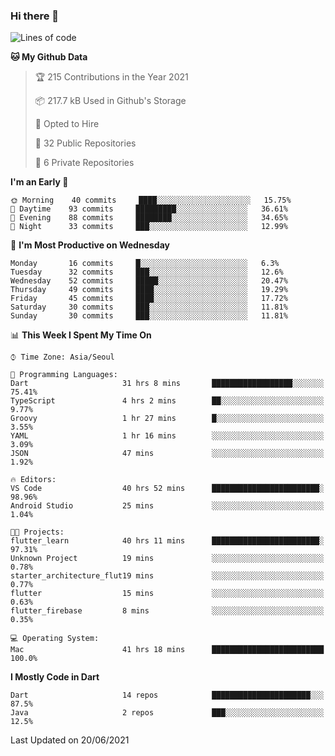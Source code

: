 ### Hi there 👋

<!--
**ska2519/ska2519** is a ✨ _special_ ✨ repository because its `README.md` (this file) appears on your GitHub profile.

Here are some ideas to get you started:

- 🔭 I’m currently working on ...
- 🌱 I’m currently learning ...
- 👯 I’m looking to collaborate on ...
- 🤔 I’m looking for help with ...
- 💬 Ask me about ...
- 📫 How to reach me: ...
- 😄 Pronouns: ...
- ⚡ Fun fact: ...
-->

<!--START_SECTION:waka-->
![Lines of code](https://img.shields.io/badge/From%20Hello%20World%20I%27ve%20Written-140999%20lines%20of%20code-blue)

**🐱 My Github Data** 

> 🏆 215 Contributions in the Year 2021
 > 
> 📦 217.7 kB Used in Github's Storage 
 > 
> 💼 Opted to Hire
 > 
> 📜 32 Public Repositories 
 > 
> 🔑 6 Private Repositories  
 > 
**I'm an Early 🐤** 

```text
🌞 Morning    40 commits     ████░░░░░░░░░░░░░░░░░░░░░   15.75% 
🌆 Daytime    93 commits     █████████░░░░░░░░░░░░░░░░   36.61% 
🌃 Evening    88 commits     ████████░░░░░░░░░░░░░░░░░   34.65% 
🌙 Night      33 commits     ███░░░░░░░░░░░░░░░░░░░░░░   12.99%

```
📅 **I'm Most Productive on Wednesday** 

```text
Monday       16 commits     █░░░░░░░░░░░░░░░░░░░░░░░░   6.3% 
Tuesday      32 commits     ███░░░░░░░░░░░░░░░░░░░░░░   12.6% 
Wednesday    52 commits     █████░░░░░░░░░░░░░░░░░░░░   20.47% 
Thursday     49 commits     ████░░░░░░░░░░░░░░░░░░░░░   19.29% 
Friday       45 commits     ████░░░░░░░░░░░░░░░░░░░░░   17.72% 
Saturday     30 commits     ███░░░░░░░░░░░░░░░░░░░░░░   11.81% 
Sunday       30 commits     ███░░░░░░░░░░░░░░░░░░░░░░   11.81%

```


📊 **This Week I Spent My Time On** 

```text
⌚︎ Time Zone: Asia/Seoul

💬 Programming Languages: 
Dart                     31 hrs 8 mins       ██████████████████░░░░░░░   75.41% 
TypeScript               4 hrs 2 mins        ██░░░░░░░░░░░░░░░░░░░░░░░   9.77% 
Groovy                   1 hr 27 mins        █░░░░░░░░░░░░░░░░░░░░░░░░   3.55% 
YAML                     1 hr 16 mins        ░░░░░░░░░░░░░░░░░░░░░░░░░   3.09% 
JSON                     47 mins             ░░░░░░░░░░░░░░░░░░░░░░░░░   1.92%

🔥 Editors: 
VS Code                  40 hrs 52 mins      ████████████████████████░   98.96% 
Android Studio           25 mins             ░░░░░░░░░░░░░░░░░░░░░░░░░   1.04%

🐱‍💻 Projects: 
flutter_learn            40 hrs 11 mins      ████████████████████████░   97.31% 
Unknown Project          19 mins             ░░░░░░░░░░░░░░░░░░░░░░░░░   0.78% 
starter_architecture_flut19 mins             ░░░░░░░░░░░░░░░░░░░░░░░░░   0.77% 
flutter                  15 mins             ░░░░░░░░░░░░░░░░░░░░░░░░░   0.63% 
flutter_firebase         8 mins              ░░░░░░░░░░░░░░░░░░░░░░░░░   0.35%

💻 Operating System: 
Mac                      41 hrs 18 mins      █████████████████████████   100.0%

```

**I Mostly Code in Dart** 

```text
Dart                     14 repos            ██████████████████████░░░   87.5% 
Java                     2 repos             ███░░░░░░░░░░░░░░░░░░░░░░   12.5%

```



 Last Updated on 20/06/2021
<!--END_SECTION:waka-->


